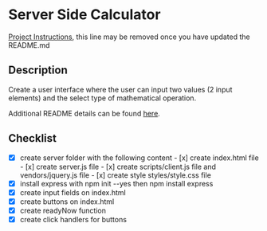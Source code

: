 # Server Side Calculator

[Project Instructions](./INSTRUCTIONS.md), this line may be removed once you have updated the README.md

## Description
Create a user interface where the user can input two values (2 input elements) and the select type of mathematical operation.

Additional README details can be found [here](https://github.com/PrimeAcademy/readme-template/blob/master/README.md).

## Checklist

- [x] create server folder with the following content
        - [x] create index.html file
        - [x] create server.js file
        - [x] create scripts/client.js file and vendors/jquery.js file
        - [x] create style styles/style.css file
- [x] install express with npm init --yes then npm install express
- [x] create input fields on index.html
- [x] create buttons on index.html
- [x] create readyNow function
- [x] create click handlers for buttons
